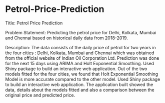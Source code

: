 # Petrol-Price-Prediction
Title:
Petrol Price Prediction

Problem Statement:
Predicting the petrol price for Delhi, Kolkata, Mumbai and Chennai based on historical daily data from 2018-2019.

Description:
The data consists of the daily price of petrol for two years in the four cities : Delhi, Kolkata, Mumbai and Chennai which was obtained from the official website of Indian Oil Corporation Ltd.
Prediction was done for the next 15 days using ARIMA and Holt Exponential Smoothing. Used Shiny package to build an interactive web application.
Out of the two models fitted for the four cities, we found that Holt Exponential Smoothing Model is more accurate compared to the other model.
Used Shiny package to build an interactive web application. The application built showed the data, details about the models fitted and also a comparison between the original price and predicted price. 

